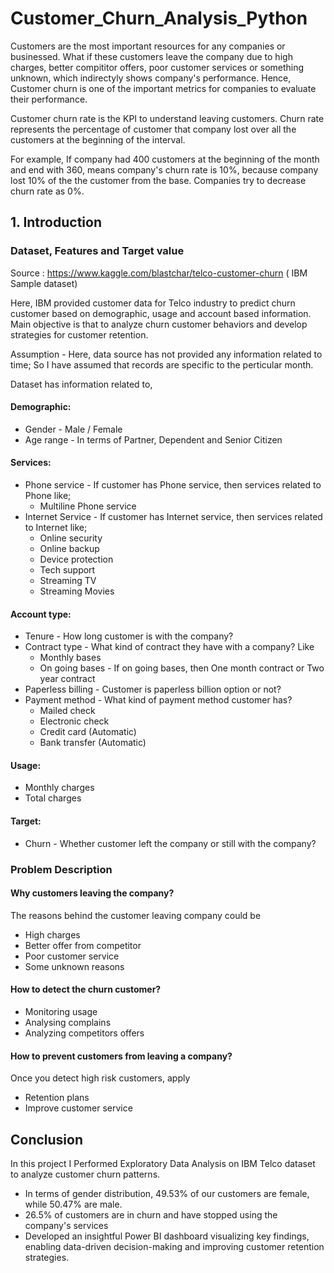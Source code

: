 # Customer_Churn_Analysis_Python

Customers are the most important resources for any companies or businessed. What if these customers leave the company due to high charges, better compititor offers, poor customer services or something unknown, which indirectyly shows company's performance. Hence, Customer churn is one of the important metrics for companies to evaluate their performance.

Customer churn rate is the KPI to understand leaving customers. Churn rate represents the percentage of customer that company lost over all the customers at the beginning of the interval.

For example,
If company had 400 customers at the beginning of the month and end with 360, means company's churn rate is 10%, because company lost 10% of the the customer from the base. Companies try to decrease churn rate as 0%.


## 1. Introduction


### Dataset, Features and Target value
Source : https://www.kaggle.com/blastchar/telco-customer-churn ( IBM Sample dataset)

Here, IBM provided customer data for Telco industry to predict churn customer based on demographic, usage and account based information. Main objective is that to analyze churn customer behaviors and develop strategies for customer retention.

Assumption - Here, data source has not provided any information related to time; So I have assumed that records are specific to the perticular month.

Dataset has information related to,

#### Demographic:

- Gender - Male / Female <br>
- Age range - In terms of Partner, Dependent and Senior Citizen

#### Services:

- Phone service - If customer has Phone service, then services related to Phone like;
    - Multiline Phone service
- Internet Service - If customer has Internet service, then services related to Internet like;
    - Online security
    - Online backup
    - Device protection
    - Tech support
    - Streaming TV
    - Streaming Movies

#### Account type:

- Tenure - How long customer is with the company?
- Contract type - What kind of contract they have with a company? Like
    - Monthly bases
    - On going bases - If on going bases, then One month contract or Two year contract
- Paperless billing - Customer is paperless billion option or not?
- Payment method - What kind of payment method customer has?
    - Mailed check
    - Electronic check
    - Credit card (Automatic)
    - Bank transfer (Automatic)

#### Usage:

- Monthly charges
- Total charges

#### Target:

- Churn - Whether customer left the company or still with the company?

### Problem Description

#### Why customers leaving the company?
The reasons behind the customer leaving company could be 
- High charges 
- Better offer from competitor 
- Poor customer service 
- Some unknown reasons

#### How to detect the churn customer? 
- Monitoring usage 
- Analysing complains 
- Analyzing competitors offers

#### How to prevent customers from leaving a company?
Once you detect high risk customers, apply 
- Retention plans 
- Improve customer service


## Conclusion

In this project I Performed Exploratory Data Analysis on IBM Telco dataset to analyze customer churn patterns.
- In terms of gender distribution, 49.53% of our customers are female, while 50.47% are male.
- 26.5% of customers are in churn and have stopped using the company's services
- Developed an insightful Power BI dashboard visualizing key findings, enabling data-driven decision-making and
improving customer retention strategies.

